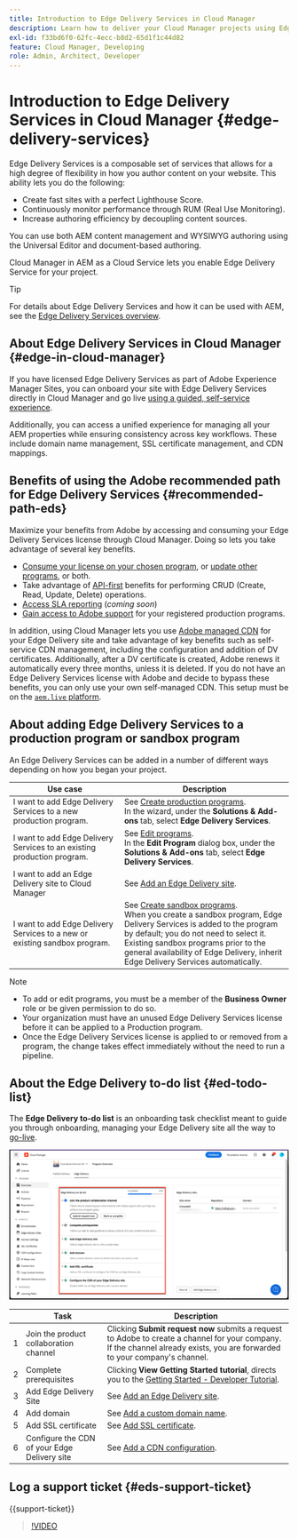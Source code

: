 ```yaml
---
title: Introduction to Edge Delivery Services in Cloud Manager
description: Learn how to deliver your Cloud Manager projects using Edge Delivery Services.
exl-id: f33bd6f0-62fc-4ecc-b8d2-65d1f1c44d82
feature: Cloud Manager, Developing
role: Admin, Architect, Developer
---
```


# Introduction to Edge Delivery Services in Cloud Manager {#edge-delivery-services}

Edge Delivery Services is a composable set of services that allows for a high degree of flexibility in how you author content on your website. This ability lets you do the following:

* Create fast sites with a perfect Lighthouse Score.
* Continuously monitor performance through RUM (Real Use Monitoring).
* Increase authoring efficiency by decoupling content sources.

You can use both AEM content management and WYSIWYG authoring using the Universal Editor and document-based authoring.

Cloud Manager in AEM as a Cloud Service lets you enable Edge Delivery Service for your project.

>[!TIP]
>
>For details about Edge Delivery Services and how it can be used with AEM, see the [Edge Delivery Services overview](/help/edge/overview.md).

## About Edge Delivery Services in Cloud Manager {#edge-in-cloud-manager}

If you have licensed Edge Delivery Services as part of Adobe Experience Manager Sites, you can onboard your site with Edge Delivery Services directly in Cloud Manager and go live [using a guided, self-service experience](/help/implementing/cloud-manager/managing-code/private-repositories.md).

Additionally, you can access a unified experience for managing all your AEM properties while ensuring consistency across key workflows. These include domain name management, SSL certificate management, and CDN mappings.

## Benefits of using the Adobe recommended path for Edge Delivery Services {#recommended-path-eds}

Maximize your benefits from Adobe by accessing and consuming your Edge Delivery Services license through Cloud Manager. Doing so lets you take advantage of several key benefits.

* [Consume your license on your chosen program](/help/implementing/cloud-manager/edge-delivery/add-edge-delivery-site.md), or [update other programs](/help/implementing/cloud-manager/edge-delivery/manage-edge-delivery-sites.md), or both.
* Take advantage of [API-first](https://developer.adobe.com/experience-cloud/experience-manager-apis/) benefits for performing CRUD (Create, Read, Update, Delete) operations.
* [Access SLA reporting](/help/implementing/cloud-manager/sla-reporting.md) (*coming soon*)
* [Gain access to Adobe support](/help/edge/overview.md#support-ticket) for your registered production programs.

In addition, using Cloud Manager lets you use [Adobe managed CDN](/help/implementing/dispatcher/cdn.md#aem-managed-cdn) for your Edge Delivery site and take advantage of key benefits such as self-service CDN management, including the configuration and addition of DV certificates. Additionally, after a DV certificate is created, Adobe renews it automatically every three months, unless it is deleted. If you do not have an Edge Delivery Services license with Adobe and decide to bypass these benefits, you can only use your own self-managed CDN. This setup must be on the [`aem.live` platform](https://www.aem.live/docs/go-live-checklist#cdn-configuration).

## About adding Edge Delivery Services to a production program or sandbox program

An Edge Delivery Services can be added in a number of different ways depending on how you began your project.

| Use case | Description |
| --- | --- |
| I want to add Edge Delivery Services to a new production program. | See [Create production programs](/help/implementing/cloud-manager/getting-access-to-aem-in-cloud/creating-production-programs.md).<br>In the wizard, under the **Solutions & Add-ons** tab, select **Edge Delivery Services**. |
| I want to add Edge Delivery Services to an existing production program. | See [Edit programs](/help/implementing/cloud-manager/getting-access-to-aem-in-cloud/editing-programs.md).<br>In the **Edit Program** dialog box, under the **Solutions & Add-ons** tab, select **Edge Delivery Services**. |
| I want to add an Edge Delivery site to Cloud Manager | See [Add an Edge Delivery site](/help/implementing/cloud-manager/edge-delivery/add-edge-delivery-site.md). |
| I want to add Edge Delivery Services to a new or existing sandbox program. | See [Create sandbox programs](/help/implementing/cloud-manager/getting-access-to-aem-in-cloud/creating-sandbox-programs.md).<br>When you create a sandbox program, Edge Delivery Services is added to the program by default; you do not need to select it.<br>Existing sandbox programs prior to the general availability of Edge Delivery, inherit Edge Delivery Services automatically. |

>[!NOTE]
>
>* To add or edit programs, you must be a member of the **Business Owner** role or be given permission to do so.
>* Your organization must have an unused Edge Delivery Services license before it can be applied to a Production program.
>* Once the Edge Delivery Services license is applied to or removed from a program, the change takes effect immediately without the need to run a pipeline.


## About the Edge Delivery to-do list {#ed-todo-list}

<!-- &#x2460; for "1" inside circle -->

The **Edge Delivery to-do list** is an onboarding task checklist meant to guide you through onboarding, managing your Edge Delivery site all the way to [go-live](/help/journey-onboarding/go-live-checklist.md).

![Edge Delivery site to-do list](/help/implementing/cloud-manager/assets/cm-eds-todo-list.png)

|   | Task  | Description |
| --- | --- | --- |
| 1 | Join the product collaboration channel | Clicking **Submit request now** submits a request to Adobe to create a channel for your company. If the channel already exists, you are forwarded to your company's channel. |
| 2 | Complete prerequisites | Clicking **View Getting Started tutorial**, directs you to the [Getting Started - Developer Tutorial](https://www.aem.live/developer/tutorial). |
| 3 | Add Edge Delivery Site | See [Add an Edge Delivery site](#eds-add-site). |
| 4 | Add domain | See [Add a custom domain name](/help/implementing/cloud-manager/custom-domain-names/add-custom-domain-name.md). |
| 5 | Add SSL certificate | See [Add SSL certificate](/help/implementing/cloud-manager/managing-ssl-certifications/add-ssl-certificate.md). |
| 6 | Configure the CDN of your Edge Delivery site | See [Add a CDN configuration](#add-cdn). |


## Log a support ticket {#eds-support-ticket}

{{support-ticket}}

>[!VIDEO](https://video.tv.adobe.com/v/3428020?learn=on)

